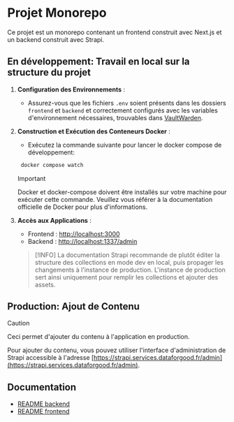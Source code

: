 # Projet Monorepo

Ce projet est un monorepo contenant un frontend construit avec Next.js et un backend construit avec Strapi.

## En développement: Travail en local sur la structure du projet

1. **Configuration des Environnements** :

   - Assurez-vous que les fichiers `.env` soient présents dans les dossiers `frontend` et `backend` et correctement configurés avec les variables d'environnement nécessaires, trouvables dans [VaultWarden](http://vaultwarden.services.dataforgood.fr).

2. **Construction et Exécution des Conteneurs Docker** :

   - Exécutez la commande suivante pour lancer le docker compose de développement:

   ```bash
    docker compose watch
   ```

   > [!IMPORTANT]  
   > Docker et docker-compose doivent être installés sur votre machine pour exécuter cette commande. Veuillez vous référer à la documentation officielle de Docker pour plus d'informations.

3. **Accès aux Applications** :

   - Frontend : [http://localhost:3000](http://localhost:3000)
   - Backend : [http://localhost:1337/admin](http://localhost:1337/admin)

   > [!INFO]
   > La documentation Strapi recommande de plutôt éditer la structure des collections en mode dev en local, puis propager les changements à l'instance de production. L'instance de production sert ainsi uniquement pour remplir les collections et ajouter des assets.

## Production: Ajout de Contenu

> [!CAUTION]
> Ceci permet d'ajouter du contenu à l'application en production.

Pour ajouter du contenu, vous pouvez utiliser l'interface d'administration de Strapi accessible à l'adresse [https://strapi.services.dataforgood.fr/admin](https://strapi.services.dataforgood.fr/admin).

## Documentation

- [README backend](backend/README.md)
- [README frontend](frontend/README.md)
